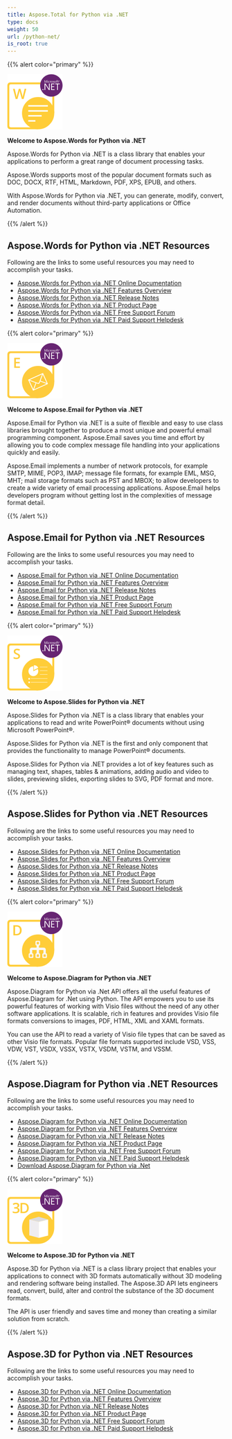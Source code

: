 ```yaml
---
title: Aspose.Total for Python via .NET
type: docs
weight: 50
url: /python-net/
is_root: true
---
```

{{% alert color="primary" %}}

**![Aspose.Words for Python via .NET](aspose_words-for-python-net.png)**

**Welcome to Aspose.Words for Python via .NET**

Aspose.Words for Python via .NET is a class library that enables your applications to perform a great range of document processing tasks. 

Aspose.Words supports most of the popular document formats such as DOC, DOCX, RTF, HTML, Markdown, PDF, XPS, EPUB, and others.

With Aspose.Words for Python via .NET, you can generate, modify, convert, and render documents without third-party applications or Office Automation.

{{% /alert %}} 

## **Aspose.Words for Python via .NET Resources**

Following are the links to some useful resources you may need to accomplish your tasks.

- [Aspose.Words for Python via .NET Online Documentation](/words/python-net/)
- [Aspose.Words for Python via .NET Features Overview](/words/python-net/features/)
- [Aspose.Words for Python via .NET Release Notes](/words/python-net/release-notes/)
- [Aspose.Words for Python via .NET Product Page](https://products.aspose.com/words/python-net/)
- [Aspose.Words for Python via .NET Free Support Forum](https://forum.aspose.com/)
- [Aspose.Words for Python via .NET Paid Support Helpdesk](https://helpdesk.aspose.com/)

{{% alert color="primary" %}}

**![Aspose.Email for Python via .NET](aspose_email-for-python-net.png)**

**Welcome to Aspose.Email for Python via .NET**

Aspose.Email for Python via .NET is a suite of flexible and easy to use class libraries brought together to produce a most unique and powerful email programming component. Aspose.Email saves you time and effort by allowing you to code complex message file handling into your applications quickly and easily.

Aspose.Email implements a number of network protocols, for example SMTP, MIME, POP3, IMAP; message file formats, for example EML, MSG, MHT; mail storage formats such as PST and MBOX; to allow developers to create a wide variety of email processing applications. Aspose.Email helps developers program without getting lost in the complexities of message format detail.

{{% /alert %}} 

## **Aspose.Email for Python via .NET Resources**

Following are the links to some useful resources you may need to accomplish your tasks.

- [Aspose.Email for Python via .NET Online Documentation](/email/python-net/)
- [Aspose.Email for Python via .NET Features Overview](/email/python-net/features-overview/)
- [Aspose.Email for Python via .NET Release Notes](/email/python-net/release-notes/)
- [Aspose.Email for Python via .NET Product Page](https://products.aspose.com/email/python-net/)
- [Aspose.Email for Python via .NET Free Support Forum](https://forum.aspose.com/)
- [Aspose.Email for Python via .NET Paid Support Helpdesk](https://helpdesk.aspose.com/)

{{% alert color="primary" %}}

**![Aspose.Slides for Python via .NET](aspose_slides-for-python-net.png)**

**Welcome to Aspose.Slides for Python via .NET**

Aspose.Slides for Python via .NET is a class library that enables your applications to read and write PowerPoint® documents without using Microsoft PowerPoint®.

Aspose.Slides for Python via .NET is the first and only component that provides the functionality to manage PowerPoint® documents.

Aspose.Slides for Python via .NET provides a lot of key features such as managing text, shapes, tables & animations, adding audio and video to slides, previewing slides, exporting slides to SVG, PDF format and more.

{{% /alert %}} 

## **Aspose.Slides for Python via .NET Resources**

Following are the links to some useful resources you may need to accomplish your tasks.

- [Aspose.Slides for Python via .NET Online Documentation](/slides/python-net/)
- [Aspose.Slides for Python via .NET Features Overview](/slides/python-net/features-overview/)
- [Aspose.Slides for Python via .NET Release Notes](/slides/python-net/release-notes/)
- [Aspose.Slides for Python via .NET Product Page](https://products.aspose.com/slides/python-net/)
- [Aspose.Slides for Python via .NET Free Support Forum](https://forum.aspose.com/)
- [Aspose.Slides for Python via .NET Paid Support Helpdesk](https://helpdesk.aspose.com/)

{{% alert color="primary" %}}

**![Aspose.Diagram for Python via .NET](aspose_diagram-for-python-net.png)**

**Welcome to Aspose.Diagram for Python via .NET**

Aspose.Diagram for Python via .Net API offers all the useful features of Aspose.Diagram for .Net using Python. The API empowers you to use its powerful features of working with Visio files without the need of any other software applications. It is scalable, rich in features and provides Visio file formats conversions to images, PDF, HTML, XML and XAML formats. 

You can use the API to read a variety of Visio file types that can be saved as other Visio file formats. Popular file formats supported include VSD, VSS, VDW, VST, VSDX, VSSX, VSTX, VSDM, VSTM, and VSSM.

{{% /alert %}} 

## **Aspose.Diagram for Python via .NET Resources**

Following are the links to some useful resources you may need to accomplish your tasks.

- [Aspose.Diagram for Python via .NET Online Documentation](/diagram/python-net/)
- [Aspose.Diagram for Python via .NET Features Overview](/diagram/python-net/features/)
- [Aspose.Diagram for Python via .NET Release Notes](/diagram/python-net/release-notes/)
- [Aspose.Diagram for Python via .NET Product Page](https://products.aspose.com/diagram/python-net/)
- [Aspose.Diagram for Python via .NET Free Support Forum](https://forum.aspose.com/)
- [Aspose.Diagram for Python via .NET Paid Support Helpdesk](https://helpdesk.aspose.com/)
- [Download Aspose.Diagram for Python via .Net](https://releases.aspose.com/diagram/python-net/)


{{% alert color="primary" %}}

**![Aspose.3D for Python via .NET](aspose_3d-for-python-net.png)**

**Welcome to Aspose.3D for Python via .NET**

Aspose.3D for Python via .NET is a class library project that enables your applications to connect with 3D formats automatically without 3D modeling and rendering software being installed. The Aspose.3D API lets engineers read, convert, build, alter and control the substance of the 3D document formats.

The API is user friendly and saves time and money than creating a similar solution from scratch.

{{% /alert %}} 

## **Aspose.3D for Python via .NET Resources**

Following are the links to some useful resources you may need to accomplish your tasks.

- [Aspose.3D for Python via .NET Online Documentation](/3d/python-net/)
- [Aspose.3D for Python via .NET Features Overview](/3d/python-net/feature-list/)
- [Aspose.3D for Python via .NET Release Notes](/3d/python-net/release-notes/)
- [Aspose.3D for Python via .NET Product Page](https://products.aspose.com/3d/python-net/)
- [Aspose.3D for Python via .NET Free Support Forum](https://forum.aspose.com/)
- [Aspose.3D for Python via .NET Paid Support Helpdesk](https://helpdesk.aspose.com/)
